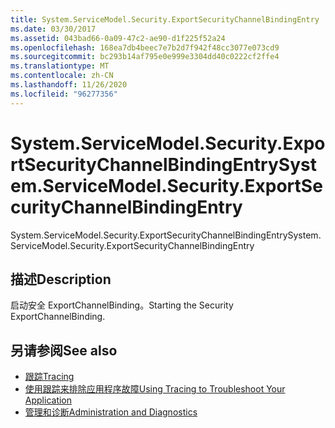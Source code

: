 ```yaml
---
title: System.ServiceModel.Security.ExportSecurityChannelBindingEntry
ms.date: 03/30/2017
ms.assetid: 043bad66-0a09-47c2-ae90-d1f225f52a24
ms.openlocfilehash: 168ea7db4beec7e7b2d7f942f48cc3077e073cd9
ms.sourcegitcommit: bc293b14af795e0e999e3304dd40c0222cf2ffe4
ms.translationtype: MT
ms.contentlocale: zh-CN
ms.lasthandoff: 11/26/2020
ms.locfileid: "96277356"
---
```

# <a name="systemservicemodelsecurityexportsecuritychannelbindingentry"></a><span data-ttu-id="205b4-102">System.ServiceModel.Security.ExportSecurityChannelBindingEntry</span><span class="sxs-lookup"><span data-stu-id="205b4-102">System.ServiceModel.Security.ExportSecurityChannelBindingEntry</span></span>

<span data-ttu-id="205b4-103">System.ServiceModel.Security.ExportSecurityChannelBindingEntry</span><span class="sxs-lookup"><span data-stu-id="205b4-103">System.ServiceModel.Security.ExportSecurityChannelBindingEntry</span></span>  
  
## <a name="description"></a><span data-ttu-id="205b4-104">描述</span><span class="sxs-lookup"><span data-stu-id="205b4-104">Description</span></span>  

 <span data-ttu-id="205b4-105">启动安全 ExportChannelBinding。</span><span class="sxs-lookup"><span data-stu-id="205b4-105">Starting the Security ExportChannelBinding.</span></span>  
  
## <a name="see-also"></a><span data-ttu-id="205b4-106">另请参阅</span><span class="sxs-lookup"><span data-stu-id="205b4-106">See also</span></span>

- [<span data-ttu-id="205b4-107">跟踪</span><span class="sxs-lookup"><span data-stu-id="205b4-107">Tracing</span></span>](index.md)
- [<span data-ttu-id="205b4-108">使用跟踪来排除应用程序故障</span><span class="sxs-lookup"><span data-stu-id="205b4-108">Using Tracing to Troubleshoot Your Application</span></span>](using-tracing-to-troubleshoot-your-application.md)
- [<span data-ttu-id="205b4-109">管理和诊断</span><span class="sxs-lookup"><span data-stu-id="205b4-109">Administration and Diagnostics</span></span>](../index.md)

